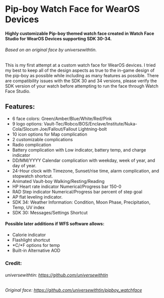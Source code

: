 # Pip-boy Watch Face for WearOS Devices
#### Highly customizable Pip-boy themed watch face created in Watch Face Studio for WearOS Devices supporting SDK 30-34.
###### Based on an original face by universewithtin. 

  This is my first attempt at a custom watch face for WearOS devices. I tried my best to keep all of the design aspects as true to the in-game design of the pip-boy as possible while including as many features as possible. There are compatibility issues with the SDK 30 and 34 versions, please verify the SDK version of your watch before attempting to run the face through Watch Face Studio.
## Features:
- 6 face colors: Green/Amber/Blue/White/Red/Pink
- 9 logo options: Vault-Tec/Robco/BOS/Enclave/Institute/Nuka-Cola/Slocum Joe/Fallout/Fallout Lightning-bolt
- 10 icon options for Map complication
- 2 customizable complications
- Radio complication
- Battery complication with Low indicator, battery temp, and charge indicator
- DD/MM/YYYY Calendar complication with weekday, week of year, and day of year.
- 24-Hour clock with Timezone, Sunset/rise time, alarm complication, and stopwatch shortcut.
- Animated Vault-boy Walking/Resting/Reading
- HP Heart rate indicator Numerical/Progress bar 150-0
- RAD Step indicator Numerical/Progress bar percent of step goal
- AP flat leveling indicator.
- SDK 34: Weather Information: Condition, Moon Phase, Precipitation, Temp, UV index
- SDK 30: Messages/Settings Shortcut
#### Possible later additions if WFS software allows:
- Calorie indicator
- Flashlight shortcut
- *C/*F options for temp
- Built-in Alternative AOD

### Credit:
###### universewithtin: https://github.com/universewithtin
###### Original face: https://github.com/universewithtin/pipboy_watchface
